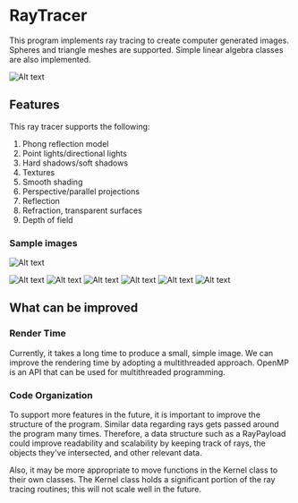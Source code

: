 # RayTracer 

This program implements ray tracing to create computer generated images. Spheres and triangle meshes are supported. Simple linear algebra classes are also implemented.

![Alt text](/samples/still_life-1.png?raw=true "Still Life Image")

## Features 

This ray tracer supports the following: 

1. Phong reflection model
2. Point lights/directional lights  
3. Hard shadows/soft shadows 
4. Textures 
5. Smooth shading 
6. Perspective/parallel projections 
7. Reflection
8. Refraction, transparent surfaces
9. Depth of field

### Sample images

![Alt text](/samples/vase-1.png?raw=true "Vase")

![Alt text](/samples/monkey_lava-1.png?raw=true "Monkey and lava sphere")
![Alt text](/samples/blur-1.png?raw=true "Depth of field")
![Alt text](/samples/soft_shadows-1.png?raw=true "Soft shadows")
![Alt text](/samples/spheres-1.png?raw=true "Spheres")
![Alt text](/samples/spheres-2.png?raw=true "Spheres")
![Alt text](/samples/earth-1.png?raw=true "Earth")


## What can be improved
### Render Time
Currently, it takes a long time to produce a small, simple image. We can improve the rendering time by adopting a multithreaded approach. OpenMP is an API that can be used for multithreaded programming. 

### Code Organization 
To support more features in the future, it is important to improve the structure of the program. Similar data regarding rays gets passed around the program many times. Therefore, a data structure such as a RayPayload could improve readability and scalability by keeping track of rays, the objects they've intersected, and other relevant data. 

Also, it may be more appropriate to move functions in the Kernel class to their own classes. The Kernel class holds a significant portion of the ray tracing routines; this will not scale well in the future. 
